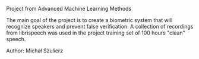 Project from Advanced Machine Learning Methods

The main goal of the project is to create a biometric system that will recognize speakers and prevent false verification.
A collection of recordings from librispeech was used in the project training set of 100 hours "clean" speech.

Author: Michał Szulierz